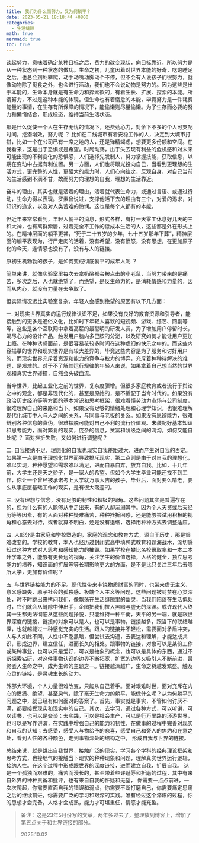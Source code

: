 ```yaml
---
title: 我们为什么而努力，又为何躺平？
date: 2023-05-21 18:18:44 +0800
categories:
  - 生活缝隙
math: true
mermaid: true
toc: true
---
```



谈起努力，意味着确定某种目标之后，费力的改变现状，向目标靠近，所以努力是从一种状态到一种状态的做功。生命之初，儿童因着对世界本能的好奇，吃饱睡足之后，也总会到处攀爬，动手动嘴动脚动个不停，但不会有人说孩子们很努力，就像动物除了觅食之外，也会进行活动，我们也不会说动物是努力的。因为这些是出于本能的，生命本身就是有生命力和探索欲的，有着生长、扩展、探索的本能。所谓努力，不过是这种本能的体现。但生命也有着惰怠的本能，毕竟努力是一件耗费能量的事情，在生存有所保障的情况下，能偷懒则尽量偷懒。为了生存而必要的努力和懒惰结合，形成稳态，维持当前生活状态。

那是什么促使一个人在生存无忧的情况下，还费劲心力，对余下不多的个人可支配时间，挖潜增效，努力呢 ？ 比如在二线城市有着安稳工作的人，决定到大城市打拼，比如一个在公司已有一席之地的人，还是殚精竭虑，想要更多份额和空间。在我看来，这是出于恐惧或是希望。时局动荡，出于失去现有利益的危机感和对未来可能出现的不利变化的恐惧感，人们选择先发制人，努力掌握技能，获取信息，以期在变动中占据有利位置。另一方面，人们也将眼光投向自己，当看到更理想的生活方式，更完整的人性，更强大的能力时，人们心向往之，反观自身，对自己当前的生活感到不满不甘，故而努力向理想的自我，理想的生活靠近。

奋斗的理由，其实也就是活着的理由，活着就代表生命力，或通过言语、或通过行动，生命力得以表现。罗素曾说过，支撑他活下去的理由有三个，对爱的渴求，对知识的追求，以及对人类苦难的怜悯。这也是每个人都有的本能。

但近年来常常看到，年轻人躺平的消息，形式各样，有打一天零工休息好几天的三和大神，也有离群索居，过着完全不工作的低成本生活的人，这些都是外在形式上的。在精神层面的躺平更甚，“死于二十五岁的少年，七十五岁那年下葬”，精神层面的躺平表现为，行尸走肉的活着，没有希望，没有愤怒，没有思想，在更加原子化的今天，连情感也没有了，没有与人的链接。

原初生机勃勃的孩子，是如何变成彻底躺平的成年人呢 ？

简单来讲，就像实验室里每次去拿奶酪都会被点击的小老鼠，当努力带来的是痛苦，多次之后，人也就绝望了，而绝望，是反生命力的，是消耗情感和力量的，因而从内心，就没有力量在去争取了。

但实际情况远比实验室复杂。年轻人会感到绝望的原因有以下几方面：

一. 对现实世界真实的运行规律认识不足，如果没有良好的教育资源和引导者，能接触到的更多是通俗文化，比如时下年轻人喜欢的短视频、游戏、综艺、网剧等等，这些是各个互联网中拿着高薪的最聪明的研发人员，为了增加用户停留时长，竭尽心力的设计产品，触发用户脑内多巴胺的分泌，以及研究如何才能让用户更加上瘾。在种种诱惑面前，是很容易花较多时间在这种虚幻的快乐之中的。而这些内容描摹的世界和现实世界是有较大差异的，毕竟这些内容是为了服务和讨好用户的，而现实世界充斥着资源和能力的竞争与权力的博弈，充斥着种种待解决的难题，是艰难的。对于不了解其运行规律的年轻人来说，如果拿着自己想当然的世界观和真实世界碰撞，自然会头破血流。

当今世界，比起工业化之前的世界，复杂度骤增。但很多家庭教育或者流行于舆论之中的观念，都是非现代化的，甚至是原始的，是不适配于当今时代的。如果没有政治历史经济等等方面的基本常识和思考框架，很难看懂劳动力市场与公司制度，很难理解自己的来路和当下。如果没有足够的情绪处理和心理学知识，也很难理解现代化城市中人与人之间的关系，与同事与老板的关系。如果没有思辨能力，很难辨别各种信息的真伪，很难摆脱可能对自己不利的流行价值观。未装配好基本知识和思考能力，面对繁复的现实，庞杂的信息，贫富和阶级之间的鸿沟，如何又能自处呢 ？ 面对挫折失败，又如何进行调整呢？

二. 自我接纳不足，理想化的自我也现实自我差距过大，进而产生对自我的否定。如果第一点是由于理想化世界而导致排斥现实，第二点则是由于对自我的理想化，难以实现，种种愿望和需求难以满足，进而自暴自弃，放弃自我。比如，十几年前，大学生还是天之骄子，是一家人的希望。但如今大学生毕业可能还找不到工作，你让一个曾经被承诺考上大学就万事大吉的孩子，毕业后，面对要么啃老，要么从事底层基础工作的现实，是有很大落差的。

三. 没有理想与信念，没有足够的韧性和积极的视角。这些问题其实是普遍存在的，但为什么有的人能够从中走出来，有的人却沉溺其中。因为个人天资或后天经历等等因素，有的人面对种种疑难痛苦，种种挫折困惑，还是能够尝试用积极的视角和心态去对待，或者就算不明白，还是没有退缩，选择用种种方式去调整适应。

四. 人部分是由家庭和学校塑造的，家庭的观念和教育方式，源自于历史，那是很难改变的。学校的教育，本人也经历过封闭式高中填鸭式教育和题海战术，深切感知过这种方式对人思考和感知能力的摧毁。如果学校在攀比名校录取率和一本二本升学率之外，能够有更长远的视角，关注学生的价值选择，人格的健全，独立思考能力的培养，知识面的扩展等等长期影响更大的方面，是不是比只关注三年后去哪所大学，更加有价值呢？

五. 与世界链接能力的不足。现代性带来丰饶物质财富的同时，也带来虚无主义、意义感缺失、原子社会的孤独感、极端个人主义等问题，这些问题被封禁在心灵深处，时不时跳出来拷问我们，像飘荡在生活缝隙里的幽灵，当我们陷落在生活低处时，它们就会从缝隙中伸出手，企图把我们拉入黑暗与虚无的深渊。或许现代人终其一生都无法彻底从这些问题挣脱，只能维持一种平衡，天平的另一端，就是跟世界深度的链接，链接的对象可以是人，也可以是事物，链接越多，跟当下的联结越深，也就越能过一种感觉充实的生活。跟人的链接并不轻松，需要面对矛盾冲突，人与人如此不同，人性中不乏黑暗，但尝试去沟通，去表达和理解，才能达成共识，形成边界，建立信任，进而长久的相处。跟事物的链接，对象可以是某份工作或某种事业，也可以只是爱好，可以是抽象的概念，也可以是具体的东西，通过不断探索钻研，对这件事物认识的边界不断拓宽，扩宽的边界又吸引人不断前进，最终嵌入生命之中，成为生命的主题之一。链接越深越广，生命之树越发繁盛。触及心灵的链接，是灵魂生长的动力。

外部大环境，个人力量很难改变，只能从自己着手。面对艰难时世，面对充斥在内心的愤懑、绝望、甚至戾气，除了毫无生命力的躺平，能做什么呢？从为何躺平的问题之中，就已经有如何面对的答案了。首先，事实就是事实，不管如何讨厌不满，都要接受现实和现实中的自己。其次，去学习，通过各种方式，可以听讲，可以读书，也可以是交谈；去实践，可以是社会生产，可以是行万里路的环游世界，也可以是写作讲演，在实践中增强自己的能力和韧性，在做事的过程中完善对现实和自我的认知；去感受，感受人与物给予的悲喜，感受自己和旁人的焦灼和在意之处，看到人性的各种颜色，走到事物深处的结构之中， 形成自我与世界的链接。

总结来说，就是跳出自我世界，接触广泛的现实，学习各个学科的经典理论框架和思考方式，也接地气的接触当下现实的种种现象和问题，理解真实世界运行逻辑，接纳人性。在这个过程中形成跟世界的深度链接，进而建立自我，扩展自我。
这是一个孤独而艰难的，痛苦而漫长的，甚至带着些许耻辱和折磨的过程，其中有来自外界的种种责备和批评，也有来自自我的怀疑和无望， 你需要一点点前进，一次次爬起，你需要直面自我的错误和弱点，你需要不断打磨自己，你需要痛定思痛之后的继续前进，你需要广泛的学习和艰深的实践。唯有经过这个淬炼的过程，你的思想才会完备，人格才会成熟，能力才可堪重任，情感才能充盈。


> 备注：这是23年5月份写的文章，两年多过去了，整理放到博客上，增加了第五点关于和世界链接的部分。
> 
> 2025.10.02


